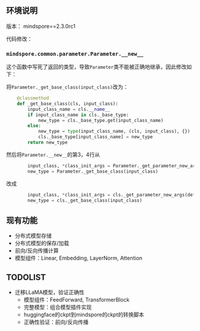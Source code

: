 ## 环境说明

版本： mindspore==2.3.0rc1

代码修改：

### `mindspore.common.parameter.Parameter.__new__`

这个函数中写死了返回的类型，导致`Parameter`类不能被正确地继承，因此修改如下：

将`Parameter._get_base_class(input_class)`改为：

```python
    @classmethod
    def _get_base_class(cls, input_class):
        input_class_name = cls.__name__
        if input_class_name in cls._base_type:
            new_type = cls._base_type.get(input_class_name)
        else:
            new_type = type(input_class_name, (cls, input_class), {})
            cls._base_type[input_class_name] = new_type
        return new_type
```

然后将`Parameter.__new__`的第3，4行从

```python
        input_class, *class_init_args = Parameter._get_parameter_new_args(default_input, rc)
        new_type = Parameter._get_base_class(input_class)
```

改成

```python
        input_class, *class_init_args = cls._get_parameter_new_args(default_input, rc)
        new_type = cls._get_base_class(input_class)
```

## 现有功能

- 分布式模型存储
- 分布式模型的保存/加载
- 前向/反向传播计算
- 模型组件：Linear, Embedding, LayerNorm, Attention

## TODOLIST

- 迁移LLaMA模型，验证正确性
    - 模型组件：FeedForward, TransformerBlock
    - 完整模型：组合模型插件实现
    - huggingface的ckpt到mindspore的ckpt的转换脚本
    - 正确性验证：前向/反向传播